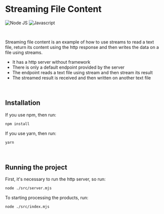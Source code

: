 <h1>Streaming File Content</h1>

![Node JS](https://img.shields.io/badge/Node.js-43853D?style=for-the-badge&logo=node.js&logoColor=white)
![Javascript](https://img.shields.io/badge/JavaScript-F7DF1E?style=for-the-badge&logo=javascript&logoColor=black)

<br />

Streaming file content is an example of how to use streams to read a text file, return its content using the http response and then writes the data on a file using streams.

 * It has a http server without framework
 * There is only a default endpoint provided by the server
 * The endpoint reads a text file using stream and then stream its result
 * The streamed result is received and then written on another text file

 <br/>

<h2>Installation</h2>

 If you use npm, then run:
```bash
npm install
```

If you use yarn, then run:
```bash
yarn
```

<br />

<h2>Running the project</h2>

 First, it's necessary to run the http server, so run:
```bash
node ./src/server.mjs
```

To starting processing the products, run:
```bash
node ./src/index.mjs
```
